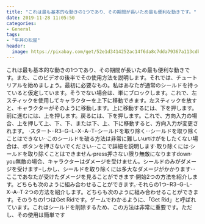 ```yaml
---
title: "これは最も基本的な動きの1つであり、その期間が長いため最も便利な動きです。"
date: 2019-11-28 11:05:50
categories:
- General
tags:
- "牛丼の松屋"
header:
  image: https://pixabay.com/get/52e1d3414252ac14f6da8c7dda79367a113cdbe25b526c4870287fdd974bc05bb0_1280.jpg
---
```


これは最も基本的な動きの1つであり、その期間が長いため最も便利な動きです。また、このビデオの後半でその使用方法を説明します。それでは、チュートリアルを始めましょう。最初に必要なもの。私はあなたが通常のシールドを持っていると仮定しています。そうでない場合は、単にブロックします。これで、左スティックを使用してキャラクターを上下に移動できます。左スティックを放すと、キャラクターがそのように移動します。上に移動するには、下を押します。前に進むには、上を押します。戻るには、下を押します。これで、方向入力の場合、上を押して上、下、下、または下、上、下に移動すると、方向入力が変更されます。 ‧スタート‧‧R3‧‧G‧‧L‧‧X‧‧A‧‧T‧‧シールドを取り除く‧‧‧シールドを取り除くことはできない‧‧このシールドを破る方法は非常に難しいurtけがをしたくない場合は、ボタンを押さないでください‧‧‧ここで詳細を説明します‧取り除くには‧シールドを取り除くことはできません‧press押さない限り無敵になりますdown‧you無敵の場合、キャラクターはダメージを受けません。シールドのみがダメージを受けます‧‧しかし、シールドを取り除くには多大なダメージがかかります‧‧‧ここであなたが受けたダメージを見ることができます‧開始2つの方法を紹介します。どちらも次のように組み合わせることができます。‧それらの1つ‧‧R3‧‧G‧‧L‧‧X‧‧A‧‧T‧2つの方法を紹介します。どちらも次のように組み合わせることができます。そのうちの1つはGet Ridです。ゲームでわかるように、「Get Rid」と呼ばれています。これはシールドを削除するため、この方法は非常に重要です。ただし、その使用は簡単です
